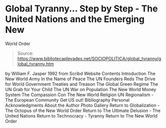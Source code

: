 # Global Tyranny... Step by Step - The United Nations and the Emerging New 
World Order

> Source: https://www.bibliotecapleyades.net/SOCIOPOLITICA/global_tyranny/global_tyranny.htm

by William F. Jasper
1992
from Scribd Website
Contents
Introduction
The New World Army
In the Name of Peace
The UN Founders
Reds
The Drive for World Government
Treaties and Treason
The Global Green Regime
The UN Grab for Your Child
The UN War on Population
The New World Money System
The Compassion Con
The New World Religion
UN Regionalism - The European Community
Get US out!
Bibliography
Personal Acknowledgments
About the Author
Photo Gallery
Return to Globalization - The Octopus of the New World Order
Return to The Ultimate Delusion - The United Nations
Return to Technocracy - Tyranny
Return to The New World Order
